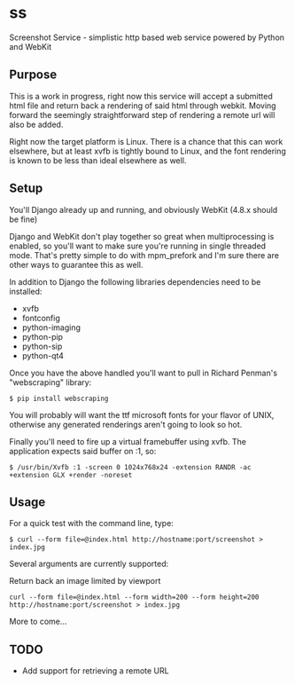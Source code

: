 # ss

Screenshot Service - simplistic http based web service powered by Python and WebKit

## Purpose

This is a work in progress, right now this service will accept a submitted html file
and return back a rendering of said html through webkit. Moving forward the seemingly
straightforward step of rendering a remote url will also be added.

Right now the target platform is Linux. There is a chance that this can work elsewhere,
but at least xvfb is tightly bound to Linux, and the font rendering is known to be less
than ideal elsewhere as well.

## Setup

You'll Django already up and running, and obviously WebKit (4.8.x should be fine)

Django and WebKit don't play together so great when multiprocessing is enabled, so you'll
want to make sure you're running in single threaded mode. That's pretty simple to do with
mpm_prefork and I'm sure there are other ways to guarantee this as well.

In addition to Django the following libraries dependencies need to be installed:
- xvfb
- fontconfig
- python-imaging
- python-pip
- python-sip
- python-qt4

Once you have the above handled you'll want to pull in Richard Penman's "webscraping" library:

```
$ pip install webscraping
```

You will probably will want the ttf microsoft fonts for your flavor of UNIX, otherwise any
generated renderings aren't going to look so hot.

Finally you'll need to fire up a virtual framebuffer using xvfb. The application expects
said buffer on :1, so:

```
$ /usr/bin/Xvfb :1 -screen 0 1024x768x24 -extension RANDR -ac +extension GLX +render -noreset

```

## Usage

For a quick test with the command line, type:

```
$ curl --form file=@index.html http://hostname:port/screenshot > index.jpg
```

Several arguments are currently supported:

Return back an image limited by viewport

```
curl --form file=@index.html --form width=200 --form height=200 http://hostname:port/screenshot > index.jpg
```

More to come...

## TODO

* Add support for retrieving a remote URL
